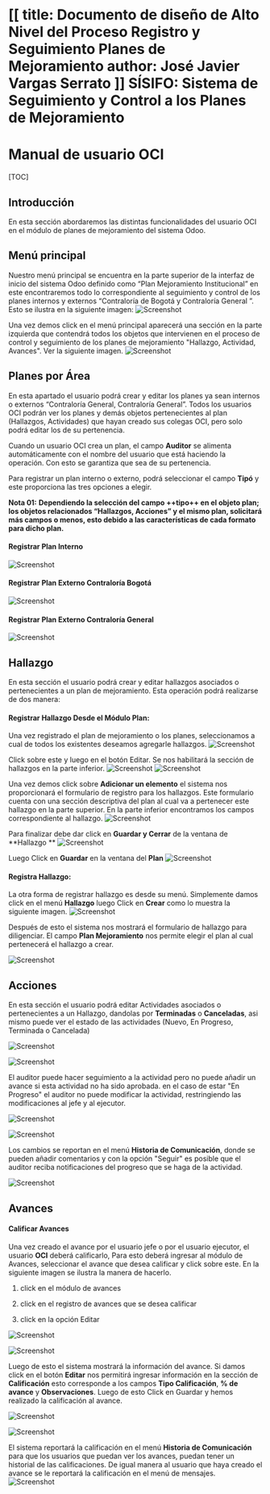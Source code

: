 [[
title: Documento de diseño de Alto Nivel del Proceso Registro y Seguimiento Planes de Mejoramiento
author: José Javier Vargas Serrato
]]
SÍSIFO: Sistema de Seguimiento y Control a los Planes de Mejoramiento
===================================================================

Manual de usuario OCI
============================

[TOC]

Introducción
--------------------------------
En esta sección abordaremos las distintas funcionalidades del usuario OCI en el módulo de planes de mejoramiento del sistema Odoo.

Menú principal
----------------------------
Nuestro menú principal se encuentra en la parte superior de la interfaz de inicio del sistema Odoo definido como “Plan Mejoramiento Institucional” en este encontraremos todo lo correspondiente al seguimiento y control de los planes internos y externos “Contraloría de Bogotá y Contraloría General ”. Esto se ilustra en la siguiente imagen:
![Screenshot](../img/img01_menu_principal_actual.png)

Una vez demos click en el menú principal aparecerá una sección en la parte izquierda que contendrá todos los objetos que intervienen en el proceso de control y seguimiento de los planes de mejoramiento "Hallazgo, Actividad, Avances".  Ver la siguiente imagen.
![Screenshot](../img/img02_menu_plan_actual.png)
## Planes por Área
En esta apartado el usuario podrá crear y editar los planes ya sean internos o externos “Contraloría General, Contraloría General”.
Todos los usuarios OCI podrán ver los planes y demás objetos pertenecientes al plan (Hallazgos, Actividades) que hayan creado sus colegas OCI, pero solo podrá editar los de su pertenencia.

Cuando un usuario OCI crea un plan, el campo **Auditor** se alimenta automáticamente con el nombre del usuario que está haciendo la operación. Con esto se garantiza que sea de su pertenencia.

Para registrar un plan interno o externo, podrá seleccionar el campo **Tipó** y este proporciona las tres opciones a elegir.

**Nota 01:**
**Dependiendo la selección del campo ++tipo++ en el objeto plan; los objetos relacionados “Hallazgos, Acciones” y el mismo plan, solicitará más campos o menos, esto debido a las características de cada formato para dicho plan.**
#### Registrar Plan Interno
![Screenshot](../img/img03_plan_interno_actual.png)

#### Registrar Plan Externo Contraloría Bogotá
![Screenshot](../img/img04_plan_bogota_actual.png)

#### Registrar Plan Externo Contraloría General
![Screenshot](../img/img05_plan_general_actual.png)

## Hallazgo
En esta sección el usuario podrá crear y editar hallazgos asociados o pertenecientes a un plan de mejoramiento. Esta operación podrá realizarse de dos manera:

#### Registrar Hallazgo Desde el Módulo Plan:
Una vez registrado el plan de mejoramiento o los planes, seleccionamos a cual de todos los existentes deseamos agregarle  hallazgos.
![Screenshot](../img/img07_hallazgo_desde_plan_actual.png)

Click sobre este y luego en el botón Editar. Se nos habilitará la sección de hallazgos en la parte inferior.
![Screenshot](../img/img06_hallazgo_desde_plan_actual1.png)
![Screenshot](../img/img06_hallazgo_desde_plan_actual2.png)

Una vez demos click sobre **Adicionar un elemento** el sistema nos proporcionará el formulario de registro para los hallazgos. Este formulario cuenta con una sección descriptiva del plan al cual va a pertenecer este hallazgo en la parte superior. En la parte inferior encontramos los campos correspondiente al hallazgo.
![Screenshot](../img/img08_hallazgo_desde_plan_actual.png)

Para finalizar debe dar click en **Guardar y Cerrar** de la ventana de **Hallazgo **
![Screenshot](../img/img09_hallazgo_desde_plan_actual.png)

Luego Click en **Guardar** en la ventana del **Plan**
![Screenshot](../img/img10_hallazgo_desde_plan_actual.png)

#### Registra Hallazgo:
La otra forma de registrar hallazgo es desde su menú. Simplemente damos click en el menú **Hallazgo** luego Click en **Crear**  como lo muestra la siguiente imagen.
![Screenshot](../img/img11_hallazgo_actual.png)

Después de esto el sistema nos mostrará el formulario de hallazgo para diligenciar. El campo **Plan Mejoramiento** nos permite elegir el plan al cual pertenecerá el hallazgo a crear.

![Screenshot](../img/img12_hallazgo_actual.png)

## Acciones
En esta sección el usuario podrá editar Actividades asociados o pertenecientes a un Hallazgo, dandolas por **Terminadas** o **Canceladas**, asi mismo puede ver el estado de las actividades (Nuevo, En Progreso, Terminada o Cancelada)

![Screenshot](../img/ac_1.png)

![Screenshot](../img/ac_2.png)

El auditor puede hacer seguimiento a la actividad pero no puede añadir un avance si esta actividad no ha sido aprobada. en el caso de estar "En Progreso" el auditor no puede modificar la actividad, restringiendo las modificaciones al jefe y al ejecutor.

![Screenshot](../img/ac_3.png)

![Screenshot](../img/ac_4.png)

Los cambios se reportan en el menú **Historia de Comunicación**, donde se pueden añadir comentarios y con la opción "Seguir" es posible que el auditor reciba notificaciones del progreso que se haga de la actividad.

![Screenshot](../img/ac_5.png)

## Avances
#### Calificar Avances

 Una vez  creado el avance por el usuario jefe o por el usuario ejecutor, el usuario **OCI** deberá calificarlo, Para esto deberá ingresar al módulo de Avances, seleccionar el avance que desea calificar y click sobre este. En la siguiente imagen se ilustra la manera de hacerlo.

1. click en el módulo de avances

2. click en el registro de avances que se desea calificar

3. click en la opción Editar 

![Screenshot](../img/av_1.png)

![Screenshot](../img/av_2.png)



Luego de esto el sistema mostrará la información del avance. Si damos click en el botón **Editar** nos permitirá ingresar información en la sección de **Calificación** esto corresponde a los campos **Tipo Calificación**, **% de avance** y **Observaciones**. Luego de esto Click en Guardar y hemos realizado la calificación al avance.

![Screenshot](../img/av_3.png)

![Screenshot](../img/av_4.png)

El sistema reportará la calificación en el menú **Historia de Comunicación** para que los usuarios que puedan ver los avances, puedan tener un historial de las calificaciones. De igual manera al usuario  que haya creado el avance se le reportará la calificación en el menú de mensajes.
![Screenshot](../img/av_5.png)

